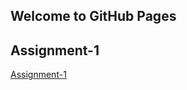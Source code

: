 ## Welcome to GitHub Pages

## Assignment-1
[Assignment-1](https://pjournal.github.io/boun01-tumaykir/Assignment-1.html) 
